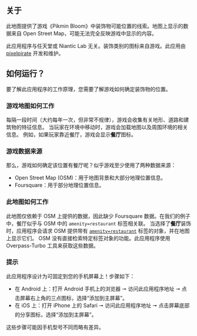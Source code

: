 ## 关于

此地图提供了游戏《Pikmin Bloom》中装饰物可能位置的线索。地图上显示的数据来自 Open Street Map，可能无法完全反映游戏中显示的内容。

此应用程序与任天堂或 Niantic Lab 无关。装饰类别的图标来自游戏。此应用由 [pixelpirate](https://pixelpirate.fr) 开发和维护。

## 如何运行？

要了解此应用程序的工作原理，您需要了解游戏如何确定装饰物的位置。

### 游戏地图如何工作

每隔一段时间（大约每年一次，但非常不规律），游戏会收集有关地形、道路和建筑物的特征信息。
当玩家在环境中移动时，游戏会加载地图以及周围环境的相关信息。
例如，如果玩家靠近餐厅，游戏会显示**餐厅**图标。

### 游戏数据来源

那么，游戏如何确定该位置有餐厅呢？似乎游戏至少使用了两种数据来源：

- Open Street Map (OSM)：用于地图背景和大部分地理位置信息。
- Foursquare：用于部分地理位置信息。

### 此地图如何工作

此地图仅依赖于 OSM 上提供的数据，因此缺少 Foursquare 数据。在我们的例子中，餐厅似乎与 OSM 中的 `amenity=restaurant` 标签相关联。
当选择了**餐厅**装饰时，应用程序会请求 OSM 提供带有 [`amenity=restaurant`](https://wiki.openstreetmap.org/wiki/Key:amenity) 标签的对象，并在地图上显示它们。
OSM 没有直接检索特定标签对象的功能。此应用程序使用 Overpass-Turbo 工具来获取这些数据。

### 提示

此应用程序设计为可固定到您的手机屏幕上！步骤如下：
- 在 Android 上：打开 Android 手机上的浏览器 🠖 访问此应用程序地址 🠖 点击屏幕右上角的三点图标，选择“添加到主屏幕”。
- 在 iOS 上：打开 iPhone 上的 Safari 🠖 访问此应用程序地址 🠖 点击屏幕底部的分享图标，选择“添加到主屏幕”。

这些步骤可能因手机型号不同而略有差异。

